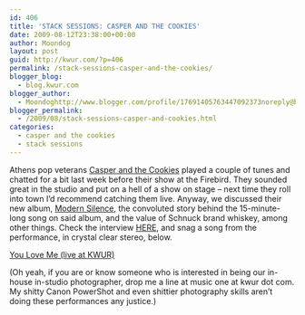```yaml
---
id: 406
title: 'STACK SESSIONS: CASPER AND THE COOKIES'
date: 2009-08-12T23:38:00+00:00
author: Moondog
layout: post
guid: http://kwur.com/?p=406
permalink: /stack-sessions-casper-and-the-cookies/
blogger_blog:
  - blog.kwur.com
blogger_author:
  - Moondoghttp://www.blogger.com/profile/17691405763447092373noreply@blogger.com
blogger_permalink:
  - /2009/08/stack-sessions-casper-and-cookies.html
categories:
  - casper and the cookies
  - stack sessions
---
```

<div class="pf-content">
  <p>
    Athens pop veterans <a href="http://www.myspace.com/casperthecookies">Casper and the Cookies</a> played a couple of tunes and chatted for a bit last week before their show at the Firebird. They sounded great in the studio and put on a hell of a show on stage &#8211; next time they roll into town I&#8217;d recommend catching them live. Anyway, we discussed their new album, <a href="http://www.casperfandango.com/store.html">Modern Silence</a>, the convoluted story behind the 15-minute-long song on said album, and the value of Schnuck brand whiskey, among other things. Check the interview <a href="http://www.megaupload.com/?d=AMD7EUVX">HERE</a>, and snag a song from the performance, in crystal clear stereo, below.
  </p>
  
  <p>
    <a href="http://www.megaupload.com/?d=5OT9A4NP">You Love Me (live at KWUR)</a>
  </p>
  
  <p>
    (Oh yeah, if you are or know someone who is interested in being our in-house in-studio photographer, drop me a line at music one at kwur dot com. My shitty Canon PowerShot and even shittier photography skills aren&#8217;t doing these performances any justice.)
  </p>
</div>